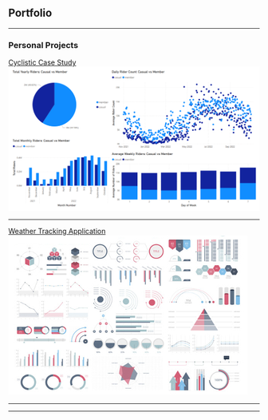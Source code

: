 ## Portfolio

---

### Personal Projects 

[Cyclistic Case Study](/cyclistic.md)
<img src="images/thumbail.png?raw=true"/>

---
[Weather Tracking Application](/weather_tracker.md)
<img src="images/dummy_thumbnail.jpg?raw=true"/>

---






---

